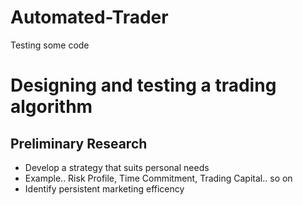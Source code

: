 # Automated-Trader
Testing some code
 
 # Designing and testing a trading algorithm
 
 ## Preliminary Research
 - Develop a strategy that suits personal needs
 - Example.. Risk Profile, Time Commitment, Trading Capital.. so on  
 - Identify persistent marketing efficency
